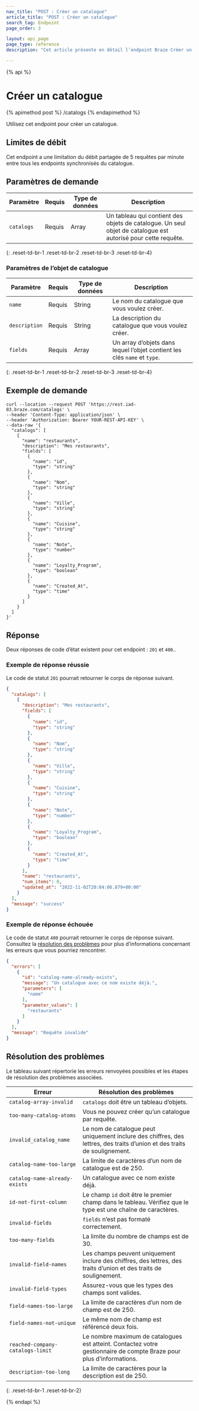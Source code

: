 ```yaml
---
nav_title: "POST : Créer un catalogue"
article_title: "POST : Créer un catalogue"
search_tag: Endpoint
page_order: 3

layout: api_page
page_type: reference
description: "Cet article présente en détail l’endpoint Braze Créer un catalogue."

---
```

{% api %}
# Créer un catalogue
{% apimethod post %}
/catalogs
{% endapimethod %}

Utilisez cet endpoint pour créer un catalogue.

## Limites de débit

Cet endpoint a une limitation du débit partagée de 5 requêtes par minute entre tous les endpoints synchronisés du catalogue.

## Paramètres de demande

| Paramètre | Requis | Type de données | Description |
|---|---|---|---|
| `catalogs` | Requis | Array | Un tableau qui contient des objets de catalogue. Un seul objet de catalogue est autorisé pour cette requête. |
{: .reset-td-br-1 .reset-td-br-2 .reset-td-br-3 .reset-td-br-4}

### Paramètres de l’objet de catalogue

| Paramètre | Requis | Type de données | Description |
|---|---|---|---|
| `name` | Requis | String | Le nom du catalogue que vous voulez créer. |
| `description` | Requis | String | La description du catalogue que vous voulez créer. |
| `fields` | Requis | Array | Un array d’objets dans lequel l’objet contient les clés `name` et `type`. |
{: .reset-td-br-1 .reset-td-br-2 .reset-td-br-3 .reset-td-br-4}

## Exemple de demande

```
curl --location --request POST 'https://rest.iad-03.braze.com/catalogs' \
--header 'Content-Type: application/json' \
--header 'Authorization: Bearer YOUR-REST-API-KEY' \
--data-raw '{
  "catalogs": [
    {
      "name": "restaurants",
      "description": "Mes restaurants",
      "fields": [
        {
          "name": "id",
          "type": "string"
        },
        {
          "name": "Nom",
          "type": "string"
        },
        {
          "name": "Ville",
          "type": "string"
        },
        {
          "name": "Cuisine",
          "type": "string"
        },
        {
          "name": "Note",
          "type": "number"
        },
        {
          "name": "Loyalty_Program",
          "type": "boolean"
        },
        {
          "name": "Created_At",
          "type": "time"
        }
      ]
    }
  ]
}'
```

## Réponse

Deux réponses de code d’état existent pour cet endpoint : `201` et `400`..

### Exemple de réponse réussie

Le code de statut `201` pourrait retourner le corps de réponse suivant.

```json
{
  "catalogs": [
    {
      "description": "Mes restaurants",
      "fields": [
        {
          "name": "id",
          "type": "string"
        },
        {
          "name": "Nom",
          "type": "string"
        },
        {
          "name": "Ville",
          "type": "string"
        },
        {
          "name": "Cuisine",
          "type": "string"
        },
        {
          "name": "Note",
          "type": "number"
        },
        {
          "name": "Loyalty_Program",
          "type": "boolean"
        },
        {
          "name": "Created_At",
          "type": "time"
        }
      ],
      "name": "restaurants",
      "num_items": 0,
      "updated_at": "2022-11-02T20:04:06.879+00:00"
    }
  ],
  "message": "success"
}
```

### Exemple de réponse échouée

Le code de statut `400` pourrait retourner le corps de réponse suivant. Consultez la [résolution des problèmes](#troubleshooting) pour plus d’informations concernant les erreurs que vous pourriez rencontrer.

```json
{
  "errors": [
    {
      "id": "catalog-name-already-exists",
      "message": "Un catalogue avec ce nom existe déjà.",
      "parameters": [
        "name"
      ],
      "parameter_values": [
        "restaurants"
      ]
    }
  ],
  "message": "Requête invalide"
}
```

## Résolution des problèmes

Le tableau suivant répertorie les erreurs renvoyées possibles et les étapes de résolution des problèmes associées.

| Erreur | Résolution des problèmes |
| --- | --- |
| `catalog-array-invalid` | `catalogs` doit être un tableau d’objets. |
| `too-many-catalog-atoms` | Vous ne pouvez créer qu’un catalogue par requête. |
| `invalid_catalog_name` | Le nom de catalogue peut uniquement inclure des chiffres, des lettres, des traits d’union et des traits de soulignement. |
| `catalog-name-too-large`  | La limite de caractères d’un nom de catalogue est de 250. |
| `catalog-name-already-exists` | Un catalogue avec ce nom existe déjà. |
| `id-not-first-column` | Le champ `id` doit être le premier champ dans le tableau. Vérifiez que le type est une chaîne de caractères. |
| `invalid-fields` | `fields` n’est pas formaté correctement. |
| `too-many-fields` | La limite du nombre de champs est de 30. |
| `invalid-field-names` | Les champs peuvent uniquement inclure des chiffres, des lettres, des traits d’union et des traits de soulignement. |
| `invalid-field-types` | Assurez-vous que les types des champs sont valides. |
| `field-names-too-large` | La limite de caractères d’un nom de champ est de 250. |
| `field-names-not-unique` | Le même nom de champ est référencé deux fois. |
| `reached-company-catalogs-limit` | Le nombre maximum de catalogues est atteint. Contactez votre gestionnaire de compte Braze pour plus d’informations. |
| `description-too-long` | La limite de caractères pour la description est de 250. |
{: .reset-td-br-1 .reset-td-br-2}

{% endapi %}